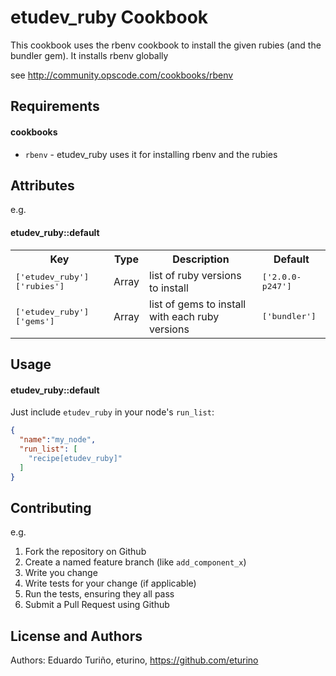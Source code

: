 etudev_ruby Cookbook
====================
This cookbook uses the rbenv cookbook to install the given rubies (and the bundler gem). It installs rbenv globally

see http://community.opscode.com/cookbooks/rbenv

Requirements
------------

#### cookbooks
- `rbenv` - etudev_ruby uses it for installing rbenv and the rubies

Attributes
----------

e.g.
#### etudev_ruby::default
<table>
  <tr>
    <th>Key</th>
    <th>Type</th>
    <th>Description</th>
    <th>Default</th>
  </tr>
  <tr>
    <td><tt>['etudev_ruby']['rubies']</tt></td>
    <td>Array</td>
    <td>list of ruby versions to install</td>
    <td><tt>['2.0.0-p247']</tt></td>
  </tr>
  <tr>
    <td><tt>['etudev_ruby']['gems']</tt></td>
    <td>Array</td>
    <td>list of gems to install with each ruby versions</td>
    <td><tt>['bundler']</tt></td>
  </tr>
</table>

Usage
-----
#### etudev_ruby::default
Just include `etudev_ruby` in your node's `run_list`:

```json
{
  "name":"my_node",
  "run_list": [
    "recipe[etudev_ruby]"
  ]
}
```

Contributing
------------

e.g.
1. Fork the repository on Github
2. Create a named feature branch (like `add_component_x`)
3. Write you change
4. Write tests for your change (if applicable)
5. Run the tests, ensuring they all pass
6. Submit a Pull Request using Github

License and Authors
-------------------
Authors: Eduardo Turiño, eturino, https://github.com/eturino
